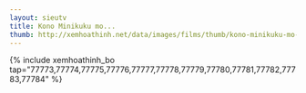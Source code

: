 ```yaml
---
layout: sieutv
title: Kono Minikuku mo...
thumb: http://xemhoathinh.net/data/images/films/thumb/kono-minikuku-mo-utsukushii-sekai-kono-minikuku-mo-utsukushii-sekai-2012.jpg
---
```

{% include xemhoathinh_bo tap="77773,77774,77775,77776,77777,77778,77779,77780,77781,77782,77783,77784" %} 
